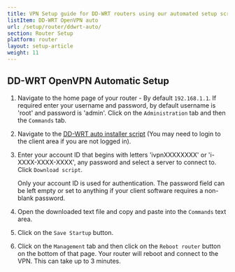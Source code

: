 ```yaml
---
title: VPN Setup guide for DD-WRT routers using our automated setup script
listItem: DD-WRT OpenVPN auto
url: /setup/router/ddwrt-auto/
section: Router Setup
platform: router
layout: setup-article
weight: 11
---
```

## DD-WRT OpenVPN Automatic Setup

1.  Navigate to the home page of your router - By default `192.168.1.1`. If required enter your username and password, by default username is 'root' and password is 'admin'. Click on the `Administration` tab and then the `Commands` tab.

2.  Navigate to the [DD-WRT auto installer script](/clientarea/ddwrt/) (You may need to login to the client area if you are not logged in).

3.  Enter your account ID that begins with letters 'ivpnXXXXXXXX' or 'i-XXXX-XXXX-XXXX', any password and select a server to connect to. Click `Download script`.

    <div markdown="1" class="notice notice--info">
    Only your account ID is used for authentication. The password field can be left empty or set to anything if your client software requires a non-blank password.
    </div>

4.  Open the downloaded text file and copy and paste into the `Commands` text area.

5.  Click on the `Save Startup` button.

6.  Click on the `Management` tab and then click on the `Reboot router` button on the bottom of that page. Your router will reboot and connect to the VPN. This can take up to 3 minutes.
